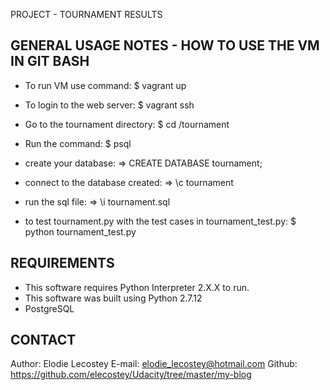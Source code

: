 
PROJECT - TOURNAMENT RESULTS

GENERAL USAGE NOTES - HOW TO USE THE VM IN GIT BASH
-------------------------------------------------------------------------------
- To run VM use command:  $ vagrant up
- To login to the web server: $ vagrant ssh
- Go to the tournament directory: $ cd /tournament
- Run the command: $ psql
- create your database: => CREATE DATABASE tournament;
- connect to the database created: => \c tournament
- run the sql file: => \i tournament.sql

-  to test tournament.py  with the test cases in tournament_test.py: $ python tournament_test.py

REQUIREMENTS
-------------------------------------------------------------------------------
- This software requires Python Interpreter 2.X.X to run.
- This software was built using Python 2.7.12
- PostgreSQL

CONTACT
-------------------------------------------------------------------------------
Author: Elodie Lecostey
E-mail: elodie_lecostey@hotmail.com
Github: https://github.com/elecostey/Udacity/tree/master/my-blog




